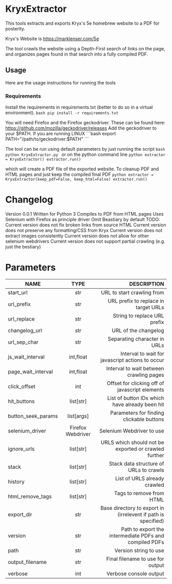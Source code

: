 # KryxExtractor

This tools extracts and exports Kryx's 5e homebrew website to a PDF for posterity.

Kryx's Website is https://marklenser.com/5e

The tool crawls the website using a Depth-First search of links on the page, and 
organizes pages found in that search into a fully compiled PDF.

## Usage

Here are the usage instructions for running the tools

### Requirements

Install the requirements in requirements.txt (better to do so in a virtual environment).
    ```bash
    pip install -r requirements.txt
    ```

You will need Firefox and the Firefox geckodriver. These can be found here:
    https://github.com/mozilla/geckodriver/releases
Add the geckodriver to your $PATH. If you are running LINUX
    ```bash
    export PATH="/path/to/geckodriver:$PATH"
    ```

The tool can be run using default parameters by just running the script
    ```bash
    python KryxExtractor.py
    ```
or on the python command line
    ```python
    extractor = KryxExtractor()
    extractor.run()
    ```

which will create a PDF file of the exported website.
To cleanup PDF and HTML pages and just keep the compiled final PDF 
    ```python
        extractor = KryxExtractor(keep_pdf=False, keep_html=False)
        extractor.run()
    ```

# Changelog

Version 0.0.1
    Written for Python 3
    Compiles to PDF from HTML pages
    Uses Selenium with Firefox as principle driver
    Omit Beastiary by default
TODO:
    Current version does not fix broken links from source HTML
    Current version does not preserve any formatting/CSS from Kryx
    Current version does not extract images consistently
    Current version does not allow for other selenium webdrivers
    Current version does not support partial crawling (e.g. just the bestiary)

# Parameters

| **NAME**            |   **TYPE**        |   **DESCRIPTION** |
| -------------------- |:-----------------------:| -------------------:|
| start_url           |   str                 |   URL to start crawling from |
| url_prefix          |   str                 |   URL prefix to replace in target URLs |
| url_replace         |   str                 |   String to replace URL prefix |
| changelog_url       |   str                 |   URL of the changelog |
| url_sep_char        |   str                 |   Separating character in URLs |
| js_wait_interval    |   int,float           |   Interval to wait for javascript actions to occur |
| page_wait_interval  |   int,float           |   Interval to wait between crawling pages |
| click_offset        |   int                 |   Offset for clicking off of javascript elements |
| hit_buttons         |   list[str]           |   List of button IDs which have already been hit |
| button_seek_params  |   list[args]          |   Parameters for finding clickable buttons |
| selenium_driver     |   Firefox Webdriver   |   Selenium Webdriver to use |
| ignore_urls         |   list[str]           |   URLS which should not be exported or crawled further |
| stack               |   list[str]           |   Stack data structure of URLs to crawls |
| history             |   list[str]           |   List of URLS already crawled |
| html_remove_tags    |   list[str]           |   Tags to remove from HTML |
| export_dir          |   str                 |   Base directory to export in (irrelevent if path is specified) |
| version             |   str                 |   Path to export the intermediate PDFs and compiled PDFs |
| path                |   str                 |   Version string to use |
| output_filename     |   str                 |   Final filename to use for output |
| verbose             |   int               |   Verbose console output |
